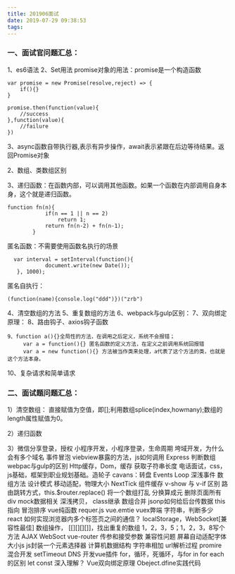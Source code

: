 ```yaml
---
title: 201906面试
date: 2019-07-29 09:38:53
tags:
---
```

### 一、面试官问题汇总：
1、es6语法
2、Set用法
promise对象的用法：promise是一个构造函数
```
var promise = new Promise(resolve,reject) => {
    if(){}
}

promise.then(function(value){
    //success
},function(value){
    //failure
})
```
3、async函数自带执行器,表示有异步操作，await表示紧跟在后边等待结果。返回Promise对象



2、数组、类数组区别

3、递归函数：在函数内部，可以调用其他函数。如果一个函数在内部调用自身本身，这个就是递归函数。
```
function fn(n){
            if(n == 1 || n == 2)
                return 1;
            return fn(n-2) + fn(n-1);
        }
```
匿名函数：不需要使用函数名执行的场景
```
  var interval = setInterval(function(){
            document.write(new Date());
   }, 1000);
```
匿名自执行：
```
(function(name){console.log("ddd")})("zrb")
```
4、清空数组的方法
5、重复数组的方法
6、webpack与gulp区别：
7、双向绑定原理：
8、路由钩子、axios钩子函数
```
9、function a(){}全局性的方法，在调用之后定义，系统不会报错；
     var a = function(){} 匿名函数的定义方法，在定义之前调用系统回报错
     var a = new function(){} 方法被当作类来处理，a代表了这个方法的类，也就是这个方法本身。
```
10、复杂请求和简单请求
### 二、面试题问题汇总：
1）清空数组：
直接赋值为空值，即[];利用数组splice(index,howmany);数组的length属性赋值为0。

2）递归函数

3）微信分享登录，授权
小程序开发，小程序登录，生命周期
垮域开发，为什么会有多个域名
事件冒泡
viebview暴露的方法，js如何调用
Express
判断数组
webpac与gulp的区别
Http缓存，Dom，缓存
获取子符串长度
电话面试，css，js基础，框架到职业规划基础。造轮子
cavans：转盘
Events Loop
深浅事件
数组方法
设计模式
移动适配，物理大小
NextTick
组件缓存
v-show 与 v-if 区别
路由跳转方式，this.$router.replace()
将一个数组打乱
分换算成元
删除页面所有div
mock数据相关
深浅拷贝，
class继承
数组合并
jsonp如何给后台传数据
this指向
冒泡排序
vue纯函数
requer.js   vue.emtie
vuex弊端
字符串，判断多少
react
如何实现浏览器内多个标签页之间的通信？
localStorage，WebSocket[兼容性最佳]
数组操作，
[[][][][]]，找出重复的数组
1，2，3，5；1，2，3，8写个方法
AJAX
WebSoct
vue-router 传参和接受参数
兼容性问题
屏幕自动适配字体大小js
js封装一个元素选择器
计算机数据结构
字符串相加
url解析过程
promire
混合开发
setTimeout
DNS
开发vue插件
for，循环，死循环，与for in for each的区别
let const 深入理解？
Vue双向绑定原理
Obeject.dfine实践代码